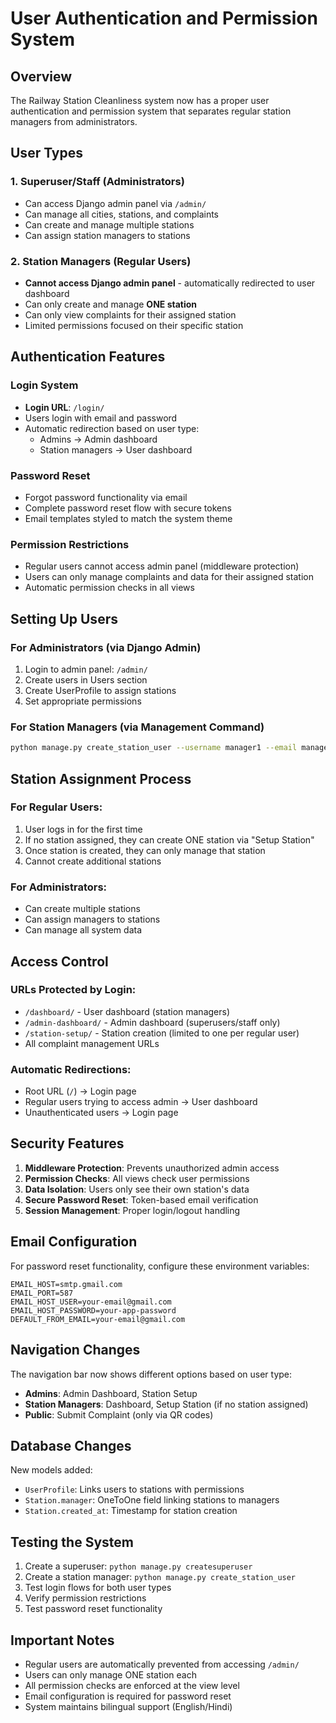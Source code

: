 # User Authentication and Permission System

## Overview
The Railway Station Cleanliness system now has a proper user authentication and permission system that separates regular station managers from administrators.

## User Types

### 1. Superuser/Staff (Administrators)
- Can access Django admin panel via `/admin/`
- Can manage all cities, stations, and complaints
- Can create and manage multiple stations
- Can assign station managers to stations

### 2. Station Managers (Regular Users)
- **Cannot access Django admin panel** - automatically redirected to user dashboard
- Can only create and manage **ONE station**
- Can only view complaints for their assigned station
- Limited permissions focused on their specific station

## Authentication Features

### Login System
- **Login URL**: `/login/`
- Users login with email and password
- Automatic redirection based on user type:
  - Admins → Admin dashboard
  - Station managers → User dashboard

### Password Reset
- Forgot password functionality via email
- Complete password reset flow with secure tokens
- Email templates styled to match the system theme

### Permission Restrictions
- Regular users cannot access admin panel (middleware protection)
- Users can only manage complaints and data for their assigned station
- Automatic permission checks in all views

## Setting Up Users

### For Administrators (via Django Admin)
1. Login to admin panel: `/admin/`
2. Create users in Users section
3. Create UserProfile to assign stations
4. Set appropriate permissions

### For Station Managers (via Management Command)
```bash
python manage.py create_station_user --username manager1 --email manager@example.com --password securepass
```

## Station Assignment Process

### For Regular Users:
1. User logs in for the first time
2. If no station assigned, they can create ONE station via "Setup Station"
3. Once station is created, they can only manage that station
4. Cannot create additional stations

### For Administrators:
- Can create multiple stations
- Can assign managers to stations
- Can manage all system data

## Access Control

### URLs Protected by Login:
- `/dashboard/` - User dashboard (station managers)
- `/admin-dashboard/` - Admin dashboard (superusers/staff only)
- `/station-setup/` - Station creation (limited to one per regular user)
- All complaint management URLs

### Automatic Redirections:
- Root URL (`/`) → Login page
- Regular users trying to access admin → User dashboard
- Unauthenticated users → Login page

## Security Features

1. **Middleware Protection**: Prevents unauthorized admin access
2. **Permission Checks**: All views check user permissions
3. **Data Isolation**: Users only see their own station's data
4. **Secure Password Reset**: Token-based email verification
5. **Session Management**: Proper login/logout handling

## Email Configuration

For password reset functionality, configure these environment variables:
```
EMAIL_HOST=smtp.gmail.com
EMAIL_PORT=587
EMAIL_HOST_USER=your-email@gmail.com
EMAIL_HOST_PASSWORD=your-app-password
DEFAULT_FROM_EMAIL=your-email@gmail.com
```

## Navigation Changes

The navigation bar now shows different options based on user type:
- **Admins**: Admin Dashboard, Station Setup
- **Station Managers**: Dashboard, Setup Station (if no station assigned)
- **Public**: Submit Complaint (only via QR codes)

## Database Changes

New models added:
- `UserProfile`: Links users to stations with permissions
- `Station.manager`: OneToOne field linking stations to managers
- `Station.created_at`: Timestamp for station creation

## Testing the System

1. Create a superuser: `python manage.py createsuperuser`
2. Create a station manager: `python manage.py create_station_user`
3. Test login flows for both user types
4. Verify permission restrictions
5. Test password reset functionality

## Important Notes

- Regular users are automatically prevented from accessing `/admin/`
- Users can only manage ONE station each
- All permission checks are enforced at the view level
- Email configuration is required for password reset
- System maintains bilingual support (English/Hindi) 